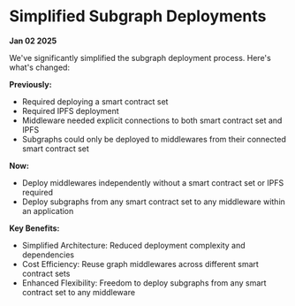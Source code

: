 # Simplified Subgraph Deployments

**Jan 02 2025**

We've significantly simplified the subgraph deployment process. Here's what's changed:

**Previously:**

- Required deploying a smart contract set
- Required IPFS deployment
- Middleware needed explicit connections to both smart contract set and IPFS
- Subgraphs could only be deployed to middlewares from their connected smart contract set

**Now:**

- Deploy middlewares independently without a smart contract set or IPFS required
- Deploy subgraphs from any smart contract set to any middleware within an application

**Key Benefits:**

- Simplified Architecture: Reduced deployment complexity and dependencies
- Cost Efficiency: Reuse graph middlewares across different smart contract sets
- Enhanced Flexibility: Freedom to deploy subgraphs from any smart contract set to any middleware
